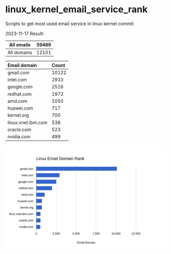 # linux_kernel_email_service_rank
Scripts to get most used email service in linux kernel commit

2023-11-17
Result:

| All emails | 59489 |
|----------|-------------|
| All domains | 12101 |

| Email domain   |   Count   |
|:----------|:-------------|
| gmail.com | 10122 |
| intel.com | 2933 |
| google.com | 2516 |
| redhat.com | 1972 |
| amd.com | 1050 |
| huawei.com | 717 |
| kernel.org | 700 |
| linux.vnet.ibm.com | 538 |
| oracle.com | 523 |
| nvidia.com | 499 |

![Bar](./Linux_Email_Domain_Rank.png)